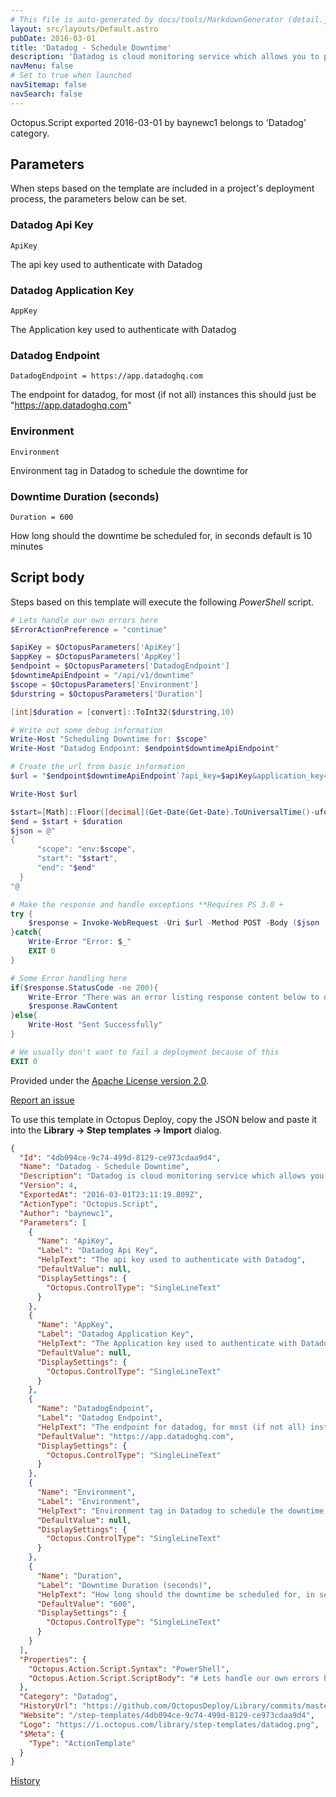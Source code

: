 ```yaml
---
# This file is auto-generated by docs/tools/MarkdownGenerator (detail.js)
layout: src/layouts/Default.astro
pubDate: 2016-03-01
title: 'Datadog - Schedule Downtime'
description: 'Datadog is cloud monitoring service which allows you to push arbitrary events into via an api. This task allows you to schedule a downtime event to prevent error alerts during a deployment.'
navMenu: false
# Set to true when launched
navSitemap: false
navSearch: false
---
```


Octopus.Script exported 2016-03-01 by baynewc1 belongs to 'Datadog' category.

## Parameters

When steps based on the template are included in a project's deployment process, the parameters below can be set.


<div class="param">

### Datadog Api Key

`ApiKey`

The api key used to authenticate with Datadog

</div>
        
<div class="param">

### Datadog Application Key

`AppKey`

The Application key used to authenticate with Datadog

</div>
        
<div class="param">

### Datadog Endpoint

`DatadogEndpoint = https://app.datadoghq.com`

The endpoint for datadog, for most (if not all) instances this should just be "https://app.datadoghq.com"

</div>
        
<div class="param">

### Environment

`Environment`

Environment tag in Datadog to schedule the downtime for

</div>
        
<div class="param">

### Downtime Duration (seconds)

`Duration = 600`

How long should the downtime be scheduled for, in seconds default is 10 minutes

</div>
        

## Script body

Steps based on this template will execute the following *PowerShell* script.

```powershell
# Lets handle our own errors here
$ErrorActionPreference = "continue"

$apiKey = $OctopusParameters['ApiKey']
$appKey = $OctopusParameters['AppKey']
$endpoint = $OctopusParameters['DatadogEndpoint']
$downtimeApiEndpoint = "/api/v1/downtime"
$scope = $OctopusParameters['Environment']
$durstring = $OctopusParameters['Duration']

[int]$duration = [convert]::ToInt32($durstring,10)

# Write out some debug information
Write-Host "Scheduling Downtime for: $scope"
Write-Host "Datadog Endpoint: $endpoint$downtimeApiEndpoint"

# Create the url from basic information
$url = "$endpoint$downtimeApiEndpoint`?api_key=$apiKey&application_key=$appKey"

Write-Host $url

$start=[Math]::Floor([decimal](Get-Date(Get-Date).ToUniversalTime()-uformat "%s"))
$end = $start + $duration
$json = @"
{
      "scope": "env:$scope",
      "start": "$start",
      "end": "$end"
  }
"@

# Make the response and handle exceptions **Requires PS 3.0 + 
try {
    $response = Invoke-WebRequest -Uri $url -Method POST -Body ($json | ConvertFrom-Json | ConvertTo-Json) -ContentType "Application/json" -UseBasicParsing
}catch{
    Write-Error "Error: $_"
    EXIT 0
}

# Some Error handling here
if($response.StatusCode -ne 200){
    Write-Error "There was an error listing response content below to debug"
    $response.RawContent
}else{
    Write-Host "Sent Successfully"
}

# We usually don't want to fail a deployment because of this
EXIT 0
```

Provided under the [Apache License version 2.0](https://github.com/OctopusDeploy/Library/blob/master/LICENSE.txt).

[Report an issue](https://github.com/OctopusDeploy/Library/issues/new?assignees=&labels=&projects=&template=bug-report.yml&title=Issue%20with%20Datadog%20-%20Schedule%20Downtime&step-template=Datadog%20-%20Schedule%20Downtime)

<div class="get-json">

To use this template in Octopus Deploy, copy the JSON below and paste it into the **Library → Step templates → Import** dialog.

```json
{
  "Id": "4db094ce-9c74-499d-8129-ce973cdaa9d4",
  "Name": "Datadog - Schedule Downtime",
  "Description": "Datadog is cloud monitoring service which allows you to push arbitrary events into via an api. This task allows you to schedule a downtime event to prevent error alerts during a deployment.",
  "Version": 4,
  "ExportedAt": "2016-03-01T23:11:19.809Z",
  "ActionType": "Octopus.Script",
  "Author": "baynewc1",
  "Parameters": [
    {
      "Name": "ApiKey",
      "Label": "Datadog Api Key",
      "HelpText": "The api key used to authenticate with Datadog",
      "DefaultValue": null,
      "DisplaySettings": {
        "Octopus.ControlType": "SingleLineText"
      }
    },
    {
      "Name": "AppKey",
      "Label": "Datadog Application Key",
      "HelpText": "The Application key used to authenticate with Datadog",
      "DefaultValue": null,
      "DisplaySettings": {
        "Octopus.ControlType": "SingleLineText"
      }
    },
    {
      "Name": "DatadogEndpoint",
      "Label": "Datadog Endpoint",
      "HelpText": "The endpoint for datadog, for most (if not all) instances this should just be \"https://app.datadoghq.com\"",
      "DefaultValue": "https://app.datadoghq.com",
      "DisplaySettings": {
        "Octopus.ControlType": "SingleLineText"
      }
    },
    {
      "Name": "Environment",
      "Label": "Environment",
      "HelpText": "Environment tag in Datadog to schedule the downtime for",
      "DefaultValue": null,
      "DisplaySettings": {
        "Octopus.ControlType": "SingleLineText"
      }
    },
    {
      "Name": "Duration",
      "Label": "Downtime Duration (seconds)",
      "HelpText": "How long should the downtime be scheduled for, in seconds default is 10 minutes",
      "DefaultValue": "600",
      "DisplaySettings": {
        "Octopus.ControlType": "SingleLineText"
      }
    }
  ],
  "Properties": {
    "Octopus.Action.Script.Syntax": "PowerShell",
    "Octopus.Action.Script.ScriptBody": "# Lets handle our own errors here\n$ErrorActionPreference = \"continue\"\n\n$apiKey = $OctopusParameters['ApiKey']\n$appKey = $OctopusParameters['AppKey']\n$endpoint = $OctopusParameters['DatadogEndpoint']\n$downtimeApiEndpoint = \"/api/v1/downtime\"\n$scope = $OctopusParameters['Environment']\n$durstring = $OctopusParameters['Duration']\n\n[int]$duration = [convert]::ToInt32($durstring,10)\n\n# Write out some debug information\nWrite-Host \"Scheduling Downtime for: $scope\"\nWrite-Host \"Datadog Endpoint: $endpoint$downtimeApiEndpoint\"\n\n# Create the url from basic information\n$url = \"$endpoint$downtimeApiEndpoint`?api_key=$apiKey&application_key=$appKey\"\n\nWrite-Host $url\n\n$start=[Math]::Floor([decimal](Get-Date(Get-Date).ToUniversalTime()-uformat \"%s\"))\n$end = $start + $duration\n$json = @\"\n{\n      \"scope\": \"env:$scope\",\n      \"start\": \"$start\",\n      \"end\": \"$end\"\n  }\n\"@\n\n# Make the response and handle exceptions **Requires PS 3.0 + \ntry {\n    $response = Invoke-WebRequest -Uri $url -Method POST -Body ($json | ConvertFrom-Json | ConvertTo-Json) -ContentType \"Application/json\" -UseBasicParsing\n}catch{\n    Write-Error \"Error: $_\"\n    EXIT 0\n}\n\n# Some Error handling here\nif($response.StatusCode -ne 200){\n    Write-Error \"There was an error listing response content below to debug\"\n    $response.RawContent\n}else{\n    Write-Host \"Sent Successfully\"\n}\n\n# We usually don't want to fail a deployment because of this\nEXIT 0"
  },
  "Category": "Datadog",
  "HistoryUrl": "https://github.com/OctopusDeploy/Library/commits/master/step-templates//opt/buildagent/work/75443764cd38076d/step-templates/datadog-schedule-downtime.json",
  "Website": "/step-templates/4db094ce-9c74-499d-8129-ce973cdaa9d4",
  "Logo": "https://i.octopus.com/library/step-templates/datadog.png",
  "$Meta": {
    "Type": "ActionTemplate"
  }
}
```

[History](https://github.com/OctopusDeploy/Library/commits/master/step-templates/https://github.com/OctopusDeploy/Library/commits/master/step-templates//opt/buildagent/work/75443764cd38076d/step-templates/datadog-schedule-downtime.json)

</div>
